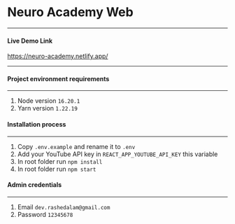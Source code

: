 # Neuro Academy Web

***

#### Live Demo Link
https://neuro-academy.netlify.app/


***

#### Project environment requirements

***

1. Node version `16.20.1`
2. Yarn version `1.22.19`

#### Installation process

***

1. Copy `.env.example` and rename it to `.env`
2. Add your YouTube API key in `REACT_APP_YOUTUBE_API_KEY` this variable
3. In root folder run `npm install`
4. In root folder run `npm start`

#### Admin credentials

***

1. Email `dev.rashedalam@gmail.com`
2. Password `12345678`

